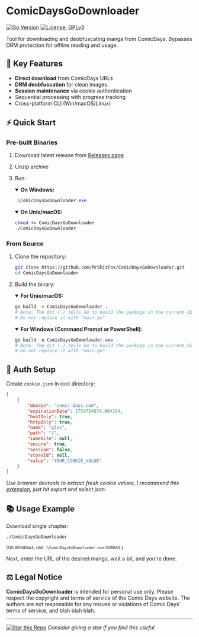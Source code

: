 # ComicDaysGoDownloader

[![Go Version](https://img.shields.io/badge/Go-1.24.3%2B-blue)](https://golang.org/) [![License: GPLv3](https://img.shields.io/badge/License-GPLv3-red)](LICENSE)

Tool for downloading and deobfuscating manga from ComicDays. Bypasses DRM protection for offline reading and usage.

## 🚀 Key Features

- **Direct download** from ComicDays URLs
- **DRM deobfuscation** for clean images
- **Session maintenance** via cookie authentication
- Sequential processing with progress tracking
- Cross-platform CLI (Win/macOS/Linux)

## ⚡ Quick Start

### Pre-built Binaries

1. Download latest release from [Releases page](https://github.com/MrShitFox/ComicDaysGoDownloader/releases)
1. Unzip archive
1. Run:

    <details open>
    <summary><strong>On Windows:</strong></summary>

    ```powershell
    .\ComicDaysGoDownloader.exe
    ```

    </details>

    <details open>
    <summary><strong>On Unix/macOS:</strong></summary>

    ```bash
    chmod +x ComicDaysGoDownloader
    ./ComicDaysGoDownloader
    ```

    </details>

### From Source

1. Clone the repository:

   ```bash
   git clone https://github.com/MrShitFox/ComicDaysGoDownloader.git
   cd ComicDaysGoDownloader
   ```

1. Build the binary:

   <details open>
   <summary><strong>For Unix/macOS:</strong></summary>

   ```bash
   go build -o ComicDaysGoDownloader .
   # Note: The dot (.) tells Go to build the package in the current directory.
   # Do not replace it with "main.go"
   ```

   </details>

   <details open>
   <summary><strong>For Windows (Command Prompt or PowerShell):</strong></summary>

   ```powershell
   go build -o ComicDaysGoDownloader.exe .
   # Note: The dot (.) tells Go to build the package in the current directory.
   # Do not replace it with "main.go"
   ```

   </details>

## 🔑 Auth Setup

Create `cookie.json` in root directory:

```json
[
    {
        "domain": "comic-days.com",
        "expirationDate": 1759754874.804194,
        "hostOnly": true,
        "httpOnly": true,
        "name": "glsc",
        "path": "/",
        "sameSite": null,
        "secure": true,
        "session": false,
        "storeId": null,
        "value": "YOUR_COOKIE_VALUE"
    }
]
```

*Use browser devtools to extract fresh cookie values, I recommend this [extension](https://cookie-editor.com), just hit export and select json.*

## 📚 Usage Example

Download single chapter:

```bash
./ComicDaysGoDownloader
```

<sub>(On Windows, use `.\ComicDaysGoDownloader.exe` instead.)</sub>

Next, enter the URL of the desired manga, wait a bit, and you're done.

## ⚖️ Legal Notice

**ComicDaysGoDownloader** is intended for personal use only. Please respect the copyright and terms of service of the Comic Days website. The authors are not responsible for any misuse or violations of Comic Days' terms of service, and blah blah blah.

---

[![Star this Repo](https://img.shields.io/github/stars/MrShitFox/ComicDaysGoDownloader?style=social)](https://github.com/MrShitFox/ComicDaysGoDownloader/stargazers) *Consider giving a star if you find this useful*
